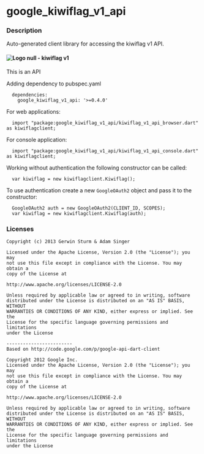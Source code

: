 # google_kiwiflag_v1_api

### Description

Auto-generated client library for accessing the kiwiflag v1 API.

#### ![Logo](http://www.google.com/images/icons/product/search-16.gif) null - kiwiflag v1

This is an API

Adding dependency to pubspec.yaml

```
  dependencies:
    google_kiwiflag_v1_api: '>=0.4.0'
```

For web applications:

```
  import "package:google_kiwiflag_v1_api/kiwiflag_v1_api_browser.dart" as kiwiflagclient;
```

For console application:

```
  import "package:google_kiwiflag_v1_api/kiwiflag_v1_api_console.dart" as kiwiflagclient;
```

Working without authentication the following constructor can be called:

```
  var kiwiflag = new kiwiflagclient.Kiwiflag();
```

To use authentication create a new `GoogleOAuth2` object and pass it to the constructor:


```
  GoogleOAuth2 auth = new GoogleOAuth2(CLIENT_ID, SCOPES);
  var kiwiflag = new kiwiflagclient.Kiwiflag(auth);
```

### Licenses

```
Copyright (c) 2013 Gerwin Sturm & Adam Singer

Licensed under the Apache License, Version 2.0 (the "License"); you may 
not use this file except in compliance with the License. You may obtain a 
copy of the License at

http://www.apache.org/licenses/LICENSE-2.0

Unless required by applicable law or agreed to in writing, software
distributed under the License is distributed on an "AS IS" BASIS, WITHOUT
WARRANTIES OR CONDITIONS OF ANY KIND, either express or implied. See the
License for the specific language governing permissions and limitations 
under the License

------------------------
Based on http://code.google.com/p/google-api-dart-client

Copyright 2012 Google Inc.
Licensed under the Apache License, Version 2.0 (the "License"); you may 
not use this file except in compliance with the License. You may obtain a
copy of the License at

http://www.apache.org/licenses/LICENSE-2.0

Unless required by applicable law or agreed to in writing, software
distributed under the License is distributed on an "AS IS" BASIS, WITHOUT
WARRANTIES OR CONDITIONS OF ANY KIND, either express or implied. See the
License for the specific language governing permissions and limitations 
under the License

```
